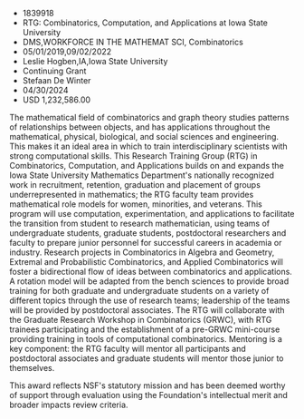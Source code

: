 
* 1839918
* RTG: Combinatorics, Computation, and Applications at Iowa State University
* DMS,WORKFORCE IN THE MATHEMAT SCI, Combinatorics
* 05/01/2019,09/02/2022
* Leslie Hogben,IA,Iowa State University
* Continuing Grant
* Stefaan De Winter
* 04/30/2024
* USD 1,232,586.00

The mathematical field of combinatorics and graph theory studies patterns of
relationships between objects, and has applications throughout the mathematical,
physical, biological, and social sciences and engineering. This makes it an
ideal area in which to train interdisciplinary scientists with strong
computational skills. This Research Training Group (RTG) in Combinatorics,
Computation, and Applications builds on and expands the Iowa State University
Mathematics Department's nationally recognized work in recruitment, retention,
graduation and placement of groups underrepresented in mathematics; the RTG
faculty team provides mathematical role models for women, minorities, and
veterans. This program will use computation, experimentation, and applications
to facilitate the transition from student to research mathematician, using teams
of undergraduate students, graduate students, postdoctoral researchers and
faculty to prepare junior personnel for successful careers in academia or
industry. Research projects in Combinatorics in Algebra and Geometry, Extremal
and Probabilistic Combinatorics, and Applied Combinatorics will foster a
bidirectional flow of ideas between combinatorics and applications. A rotation
model will be adapted from the bench sciences to provide broad training for both
graduate and undergraduate students on a variety of different topics through the
use of research teams; leadership of the teams will be provided by postdoctoral
associates. The RTG will collaborate with the Graduate Research Workshop in
Combinatorics (GRWC), with RTG trainees participating and the establishment of a
pre-GRWC mini-course providing training in tools of computational combinatorics.
Mentoring is a key component: the RTG faculty will mentor all participants and
postdoctoral associates and graduate students will mentor those junior to
themselves.

This award reflects NSF's statutory mission and has been deemed worthy of
support through evaluation using the Foundation's intellectual merit and broader
impacts review criteria.
